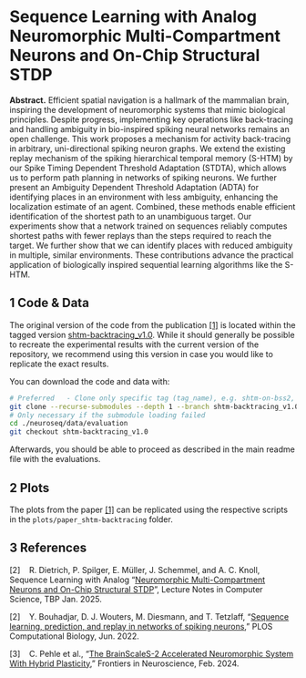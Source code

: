 # Sequence Learning with Analog Neuromorphic Multi-Compartment Neurons and On-Chip Structural STDP

**Abstract.** Efficient spatial navigation is a hallmark of the mammalian brain, inspiring the development of neuromorphic systems that mimic biological principles. Despite progress, implementing key operations like back-tracing and handling ambiguity in bio-inspired spiking neural networks remains an open challenge. This work proposes a mechanism for activity back-tracing in arbitrary, uni-directional spiking neuron graphs. We extend the existing replay mechanism of the spiking hierarchical temporal memory (S-HTM) by our Spike Timing Dependent Threshold Adaptation (STDTA), which allows us to perform path planning in networks of spiking neurons. We further present an Ambiguity Dependent Threshold Adaptation (ADTA) for identifying places in an environment with less ambiguity, enhancing the localization estimate of an agent. Combined, these methods enable efficient identification of the shortest path to an unambiguous target. Our experiments show that a network trained on sequences reliably computes shortest paths with fewer replays than the steps required to reach the target. We further show that we can identify places with reduced ambiguity in multiple, similar environments. These contributions advance the practical application of biologically inspired sequential learning algorithms like the S-HTM.

## 1 Code & Data

The original version of the code from the publication [[1]](#3-references) is located within the tagged version [shtm-backtracing_v1.0](https://github.com/dietriro/neuroseq/tree/shtm-backtracing_v1.0). While it should generally be possible to recreate the experimental results with the current version of the repository, we recommend using this version in case you would like to replicate the exact results.

You can download the code and data with:

```bash
# Preferred   - Clone only specific tag (tag_name), e.g. shtm-on-bss2, and only the state at that revision (saves time and space)
git clone --recurse-submodules --depth 1 --branch shtm-backtracing_v1.0 git@github.com:dietriro/neuroseq.git
# Only necessary if the submodule loading failed 
cd ./neuroseq/data/evaluation
git checkout shtm-backtracing_v1.0
```

Afterwards, you should be able to proceed as described in the main readme file with the evaluations.


## 2 Plots

The plots from the paper [[1]](#3-references) can be replicated using the respective scripts in the `plots/paper_shtm-backtracing` folder. 


## 3 References

[2]&nbsp;&nbsp;&nbsp; R. Dietrich, P. Spilger, E. Müller, J. Schemmel, and A. C. Knoll, Sequence Learning with Analog “[Neuromorphic
Multi-Compartment Neurons and On-Chip Structural STDP]()”, Lecture Notes in Computer Science, TBP Jan. 2025.

[2]&nbsp;&nbsp;&nbsp; Y. Bouhadjar, D. J. Wouters, M. Diesmann, and T. Tetzlaff, “[Sequence learning, prediction, and replay in networks of spiking neurons](doi.org/10.1371/journal.pcbi.1010233),” PLOS Computational Biology, Jun. 2022.

[3]&nbsp;&nbsp;&nbsp; C. Pehle et al., “[The BrainScaleS-2 Accelerated Neuromorphic System With Hybrid Plasticity](doi.org/10.3389/fnins.2022.795876),” Frontiers in Neuroscience, Feb. 2024.